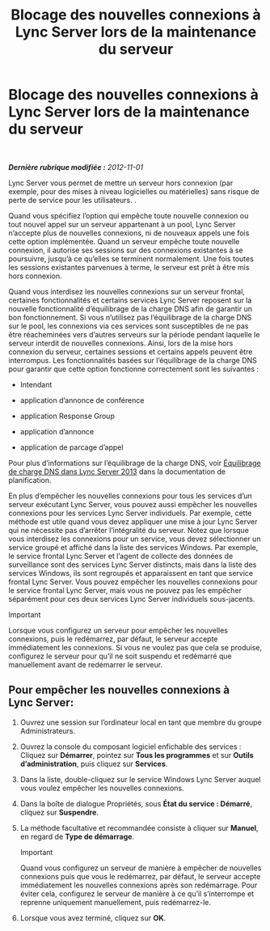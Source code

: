 ﻿---
title: Blocage des nouvelles connexions à Lync Server lors de la maintenance du serveur
TOCTitle: Blocage des nouvelles connexions à Lync Server lors de la maintenance du serveur
ms:assetid: 22b27adf-a590-43bd-9306-a5789ae108d7
ms:mtpsurl: https://technet.microsoft.com/fr-fr/library/Gg520964(v=OCS.15)
ms:contentKeyID: 49296501
ms.date: 05/20/2016
mtps_version: v=OCS.15
ms.translationtype: HT
---

# Blocage des nouvelles connexions à Lync Server lors de la maintenance du serveur

 

_**Dernière rubrique modifiée :** 2012-11-01_

Lync Server vous permet de mettre un serveur hors connexion (par exemple, pour des mises à niveau logicielles ou matérielles) sans risque de perte de service pour les utilisateurs. .

Quand vous spécifiez l’option qui empêche toute nouvelle connexion ou tout nouvel appel sur un serveur appartenant à un pool, Lync Server n’accepte plus de nouvelles connexions, ni de nouveaux appels une fois cette option implémentée. Quand un serveur empêche toute nouvelle connexion, il autorise ses sessions sur des connexions existantes à se poursuivre, jusqu’à ce qu’elles se terminent normalement. Une fois toutes les sessions existantes parvenues à terme, le serveur est prêt à être mis hors connexion.

Quand vous interdisez les nouvelles connexions sur un serveur frontal, certaines fonctionnalités et certains services Lync Server reposent sur la nouvelle fonctionnalité d’équilibrage de la charge DNS afin de garantir un bon fonctionnement. Si vous n’utilisez pas l’équilibrage de la charge DNS sur le pool, les connexions via ces services sont susceptibles de ne pas être réacheminées vers d’autres serveurs sur la période pendant laquelle le serveur interdit de nouvelles connexions. Ainsi, lors de la mise hors connexion du serveur, certaines sessions et certains appels peuvent être interrompus. Les fonctionnalités basées sur l’équilibrage de la charge DNS pour garantir que cette option fonctionne correctement sont les suivantes :

  - Intendant

  - application d’annonce de conférence

  - application Response Group

  - application d’annonce

  - application de parcage d’appel

Pour plus d’informations sur l’équilibrage de la charge DNS, voir [Équilibrage de charge DNS dans Lync Server 2013](lync-server-2013-dns-load-balancing.md) dans la documentation de planification.

En plus d’empêcher les nouvelles connexions pour tous les services d’un serveur exécutant Lync Server, vous pouvez aussi empêcher les nouvelles connexions pour les services Lync Server individuels. Par exemple, cette méthode est utile quand vous devez appliquer une mise à jour Lync Server qui ne nécessite pas d’arrêter l’intégralité du serveur. Notez que lorsque vous interdisez les connexions pour un service, vous devez sélectionner un service groupé et affiché dans la liste des services Windows. Par exemple, le service frontal Lync Server et l’agent de collecte des données de surveillance sont des services Lync Server distincts, mais dans la liste des services Windows, ils sont regroupés et apparaissent en tant que service frontal Lync Server. Vous pouvez empêcher les nouvelles connexions pour le service frontal Lync Server, mais vous ne pouvez pas les empêcher séparément pour ces deux services Lync Server individuels sous-jacents.

> [!important]  
> Lorsque vous configurez un serveur pour empêcher les nouvelles connexions, puis le redémarrez, par défaut, le serveur accepte immédiatement les connexions. Si vous ne voulez pas que cela se produise, configurez le serveur pour qu’il ne soit suspendu et redémarré que manuellement avant de redémarrer le serveur.

## Pour empêcher les nouvelles connexions à Lync Server:

1.  Ouvrez une session sur l’ordinateur local en tant que membre du groupe Administrateurs.

2.  Ouvrez la console du composant logiciel enfichable des services : Cliquez sur **Démarrer**, pointez sur **Tous les programmes** et sur **Outils d’administration**, puis cliquez sur **Services**.

3.  Dans la liste, double-cliquez sur le service Windows Lync Server auquel vous voulez empêcher les nouvelles connexions.

4.  Dans la boîte de dialogue Propriétés, sous **État du service : Démarré**, cliquez sur **Suspendre**.

5.  La méthode facultative et recommandée consiste à cliquer sur **Manuel**, en regard de **Type de démarrage**.
    
    > [!important]  
    > Quand vous configurez un serveur de manière à empêcher de nouvelles connexions puis que vous le redémarrez, par défaut, le serveur accepte immédiatement les nouvelles connexions après son redémarrage. Pour éviter cela, configurez le serveur de manière à ce qu’il s’interrompe et reprenne uniquement manuellement, puis redémarrez-le.

6.  Lorsque vous avez terminé, cliquez sur **OK**.

